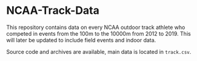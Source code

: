 # NCAA-Track-Data

This repository contains data on every NCAA outdoor track athlete who competed in events from the 100m to the 10000m from 2012 to 2019. This will later be updated to include field events and indoor data.

Source code and archives are available, main data is located in `track.csv`.
